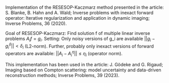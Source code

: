 Implementation of the RESESOP-Kaczmarz method presented in the article:
S. Blanke, B. Hahn and A. Wald; 
Inverse problems with inexact forward operator: Iterative regularization and application in dynamic imaging;
Inverse Problems, 36 (2020).

Goal of RESESOP-Kaczmarz: Find solution f of multiple linear inverse problems $A_i f = g_i$.
Setting: Only noisy versions of g_i are available $||g_i - g_i^\delta|| < \delta_i$ (L2-norm).
         Further, probably only inexact versions of forward operators are available: $||A_i - A_i^\eta|| \leq \eta_i$ (operator norm).

This implementation has been used in the article:
J. Gödeke and G. Rigaud;
Imaging based on Compton scattering: model uncertainty and data-driven reconstruction methods;
Inverse Problems, 39 (2023).
